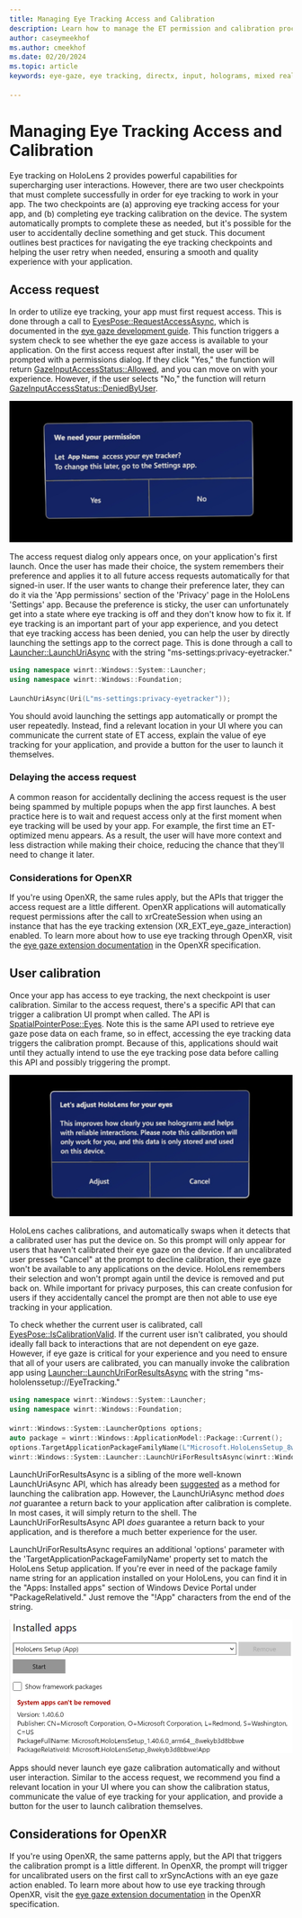 ```yaml
---
title: Managing Eye Tracking Access and Calibration
description: Learn how to manage the ET permission and calibration process for users on HoloLens 2. This document includes a description of the steps involved, best practices for how to make the experience as smooth as possible, and explicit recommended API guidance on how to manually launch the calibration prompt for your user if needed.
author: caseymeekhof
ms.author: cmeekhof
ms.date: 02/20/2024
ms.topic: article
keywords: eye-gaze, eye tracking, directx, input, holograms, mixed reality headset, windows mixed reality headset, virtual reality headset

---
```


# Managing Eye Tracking Access and Calibration
Eye tracking on HoloLens 2 provides powerful capabilities for supercharging user interactions. However, there are two user checkpoints that must complete successfully in order for eye tracking to work in your app. The two checkpoints are (a) approving eye tracking access for your app, and (b) completing eye tracking calibration on the device. The system automatically prompts to complete these as needed, but it's possible for the user to accidentally decline something and get stuck. This document outlines best practices for navigating the eye tracking checkpoints and helping the user retry when needed, ensuring a smooth and quality experience with your application.

## Access request
In order to utilize eye tracking, your app must first request access. This is done through a call to [EyesPose::RequestAccessAsync](/uwp/api/windows.perception.people.eyespose.requestaccessasync#Windows_Perception_People_EyesPose_RequestAccessAsync), which is  documented in the [eye gaze development guide](gaze-in-directx.md#requesting-access-to-eye-gaze-input). This function triggers a system check to see whether the eye gaze access is available to your application. On the first access request after install, the user will be prompted with a permissions dialog. If they click "Yes," the function will return [GazeInputAccessStatus::Allowed](/uwp/api/windows.ui.input.gazeinputaccessstatus), and you can move on with your experience. However, if the user selects "No," the function will return [GazeInputAccessStatus::DeniedByUser](/uwp/api/windows.ui.input.gazeinputaccessstatus).

![Image of the HoloLens 2 ET permissions dialog](images/gaze-access-request.jpg)

The access request dialog only appears once, on your application's first launch. Once the user has made their choice, the system remembers their preference and applies it to all future access requests automatically for that signed-in user. If the user wants to change their preference later, they can do it via the 'App permissions' section of the 'Privacy' page in the HoloLens 'Settings' app. Because the preference is sticky, the user can unfortunately get into a state where eye tracking is off and they don't know how to fix it. If eye tracking is an important part of your app experience, and you detect that eye tracking access has been denied, you can help the user by directly launching the settings app to the correct page. This is done through a call to [Launcher::LaunchUriAsync](/uwp/api/windows.system.launcher.launchuriasync) with the string "ms-settings:privacy-eyetracker."

```cpp
using namespace winrt::Windows::System::Launcher;
using namespace winrt::Windows::Foundation;

LaunchUriAsync(Uri(L"ms-settings:privacy-eyetracker"));
```

You should avoid launching the settings app automatically or prompt the user repeatedly. Instead, find a relevant location in your UI where you can communicate the current state of ET access, explain the value of eye tracking for your application, and provide a button for the user to launch it themselves.

### Delaying the access request
A common reason for accidentally declining the access request is the user being spammed by multiple popups when the app first launches. A best practice here is to wait and request access only at the first moment when eye tracking will be used by your app. For example, the first time an ET-optimized menu appears. As a result, the user will have more context and less distraction while making their choice, reducing the chance that they'll need to change it later.

### Considerations for OpenXR
If you're using OpenXR, the same rules apply, but the APIs that trigger the access request are a little different. OpenXR applications will automatically request permissions after the call to xrCreateSession when using an instance that has the eye tracking extension (XR_EXT_eye_gaze_interaction) enabled. To learn more about how to use eye tracking through OpenXR, visit the [eye gaze extension documentation](https://registry.khronos.org/OpenXR/specs/1.0/html/xrspec.html#XR_EXT_eye_gaze_interaction) in the OpenXR specification.

## User calibration
Once your app has access to eye tracking, the next checkpoint is user calibration. Similar to the access request, there's a specific API that can trigger a calibration UI prompt when called. The API is [SpatialPointerPose::Eyes](/uwp/api/windows.ui.input.spatial.spatialpointerpose.eyes). Note this is the same API used to retrieve eye gaze pose data on each frame, so in effect, accessing the eye tracking data triggers the calibration prompt. Because of this, applications should wait until they actually intend to use the eye tracking pose data before calling this API and possibly triggering the prompt.

![Image of the HoloLens 2 ET calibration prompt](images/gaze-calibration-prompt.jpg)

HoloLens caches calibrations, and automatically swaps when it detects that a calibrated user has put the device on. So this prompt will only appear for users that haven't calibrated their eye gaze on the device. If an uncalibrated user presses "Cancel" at the prompt to decline calibration, their eye gaze won't be available to any applications on the device. HoloLens remembers their selection and won't prompt again until the device is removed and put back on. While important for privacy purposes, this can create confusion for users if they accidentally cancel the prompt are then not able to use eye tracking in your application.

To check whether the current user is calibrated, call [EyesPose::IsCalibrationValid](/uwp/api/windows.perception.people.eyespose.iscalibrationvalid#Windows_Perception_People_EyesPose_IsCalibrationValid). If the current user isn't calibrated, you should ideally fall back to interactions that are not dependent on eye gaze. However, if eye gaze is critical for your experience and you need to ensure that all of your users are calibrated, you can manually invoke the calibration app using [Launcher::LaunchUriForResultsAsync](/uwp/api/windows.system.launcher.launchuriforresultsasync) with the string "ms-hololenssetup://EyeTracking."

```cpp
using namespace winrt::Windows::System::Launcher;
using namespace winrt::Windows::Foundation;

winrt::Windows::System::LauncherOptions options;
auto package = winrt::Windows::ApplicationModel::Package::Current();
options.TargetApplicationPackageFamilyName(L"Microsoft.HoloLensSetup_8wekyb3d8bbwe");
winrt::Windows::System::Launcher::LaunchUriForResultsAsync(winrt::Windows::Foundation::Uri(L"ms-hololenssetup://EyeTracking"), options);
```

LaunchUriForResultsAsync is a sibling of the more well-known LaunchUriAsync API, which has already been [suggested](https://stackoverflow.com/questions/56877610/can-i-trigger-the-hololens-calibration-sequence-from-inside-my-application/57051643#57051643) as a method for launching the calibration app. However, the LaunchUriAsync method *does not* guarantee a return back to your application after calibration is complete. In most cases, it will simply return to the shell. The LaunchUriForResultsAsync API *does* guarantee a return back to your application, and is therefore a much better experience for the user.

LaunchUriForResultsAsync requires an additional 'options' parameter with the 'TargetApplicationPackageFamilyName' property set to match the HoloLens Setup application. If you're ever in need of the package family name string for an application installed on your HoloLens, you can find it in the "Apps: Installed apps" section of Windows Device Portal under "PackageRelativeId." Just remove the "!App" characters from the end of the string.

![Image of a portion of the installed apps page in the Windows Device Portsl](images/wdp-app-name.jpg)

Apps should never launch eye gaze calibration automatically and without user interaction. Similar to the access request, we recommend you find a relevant location in your UI where you can show the calibration status, communicate the value of eye tracking for your application, and provide a button for the user to launch calibration themselves.

## Considerations for OpenXR
If you're using OpenXR, the same patterns apply, but the API that triggers the calibration prompt is a little different. In OpenXR, the prompt will trigger for uncalibrated users on the first call to xrSyncActions with an eye gaze action enabled. To learn more about how to use eye tracking through OpenXR, visit the [eye gaze extension documentation](https://registry.khronos.org/OpenXR/specs/1.0/html/xrspec.html#XR_EXT_eye_gaze_interaction) in the OpenXR specification.